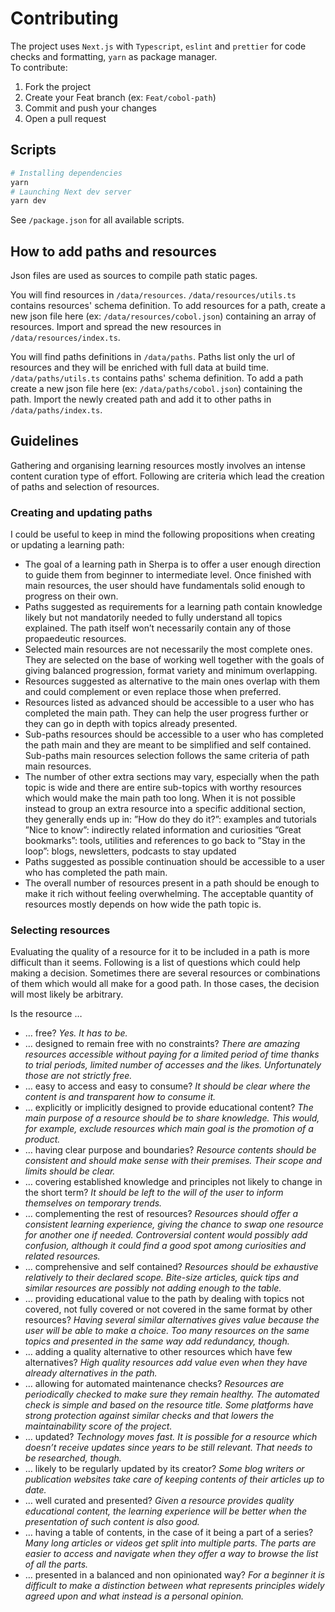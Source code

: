 # Contributing

The project uses `Next.js` with `Typescript`, `eslint` and `prettier` for code checks and formatting, `yarn` as package manager.<br/>
To contribute:

1. Fork the project
2. Create your Feat branch (ex: `Feat/cobol-path`)
3. Commit and push your changes
4. Open a pull request

## Scripts

```bash
# Installing dependencies
yarn
# Launching Next dev server
yarn dev
```

See `/package.json` for all available scripts.

## How to add paths and resources

Json files are used as sources to compile path static pages.

You will find resources in `/data/resources`.
`/data/resources/utils.ts` contains resources' schema definition.
To add resources for a path, create a new json file here (ex: `/data/resources/cobol.json`) containing an array of resources.
Import and spread the new resources in `/data/resources/index.ts`.

You will find paths definitions in `/data/paths`.
Paths list only the url of resources and they will be enriched with full data at build time.
`/data/paths/utils.ts` contains paths' schema definition.
To add a path create a new json file here (ex: `/data/paths/cobol.json`) containing the path.
Import the newly created path and add it to other paths in `/data/paths/index.ts`.

## Guidelines

Gathering and organising learning resources mostly involves an intense content curation type of effort.
Following are criteria which lead the creation of paths and selection of resources.

### Creating and updating paths

I could be useful to keep in mind the following propositions when creating or updating a learning path:

- The goal of a learning path in Sherpa is to offer a user enough direction to guide them from beginner to intermediate level.
  Once finished with main resources, the user should have fundamentals solid enough to progress on their own.
- Paths suggested as requirements for a learning path contain knowledge likely but not mandatorily needed to fully understand all topics explained. The path itself won’t necessarily contain any of those propaedeutic resources.
- Selected main resources are not necessarily the most complete ones. They are selected on the base of working well together with the goals of giving balanced progression, format variety and minimum overlapping.
- Resources suggested as alternative to the main ones overlap with them and could complement or even replace those when preferred.
- Resources listed as advanced should be accessible to a user who has completed the main path.
  They can help the user progress further or they can go in depth with topics already presented.
- Sub-paths resources should be accessible to a user who has completed the path main and they are meant to be simplified and self contained. Sub-paths main resources selection follows the same criteria of path main resources.
- The number of other extra sections may vary, especially when the path topic is wide and there are entire sub-topics with worthy resources which would make the main path too long.
  When it is not possible instead to group an extra resource into a specific additional section, they generally ends up in:
  ”How do they do it?”: examples and tutorials
  ”Nice to know”: indirectly related information and curiosities
  ”Great bookmarks”: tools, utilities and references to go back to
  ”Stay in the loop”: blogs, newsletters, podcasts to stay updated
- Paths suggested as possible continuation should be accessible to a user who has completed the path main.
- The overall number of resources present in a path should be enough to make it rich without feeling overwhelming. The acceptable quantity of resources mostly depends on how wide the path topic is.

### Selecting resources

Evaluating the quality of a resource for it to be included in a path is more difficult than it seems.
Following is a list of questions which could help making a decision.
Sometimes there are several resources or combinations of them which would all make for a good path. In those cases, the decision will most likely be arbitrary.

Is the resource …

- … free?
  _Yes. It has to be._
- … designed to remain free with no constraints?
  _There are amazing resources accessible without paying for a limited period of time thanks to trial periods, limited number of accesses and the likes. Unfortunately those are not strictly free._
- … easy to access and easy to consume?
  _It should be clear where the content is and transparent how to consume it._
- … explicitly or implicitly designed to provide educational content?
  _The main purpose of a resource should be to share knowledge. This would, for example, exclude resources which main goal is the promotion of a product._
- … having clear purpose and boundaries?
  _Resource contents should be consistent and should make sense with their premises. Their scope and limits should be clear._
- … covering established knowledge and principles not likely to change in the short term?
  _It should be left to the will of the user to inform themselves on temporary trends._
- … complementing the rest of resources?
  _Resources should offer a consistent learning experience, giving the chance to swap one resource for another one if needed. Controversial content would possibly add confusion, although it could find a good spot among curiosities and related resources._
- … comprehensive and self contained?
  _Resources should be exhaustive relatively to their declared scope. Bite-size articles, quick tips and similar resources are possibly not adding enough to the table._
- … providing educational value to the path by dealing with topics not covered, not fully covered or not covered in the same format by other resources?
  _Having several similar alternatives gives value because the user will be able to make a choice. Too many resources on the same topics and presented in the same way add redundancy, though._
- … adding a quality alternative to other resources which have few alternatives?
  _High quality resources add value even when they have already alternatives in the path._
- … allowing for automated maintenance checks?
  _Resources are periodically checked to make sure they remain healthy. The automated check is simple and based on the resource title. Some platforms have strong protection against similar checks and that lowers the maintainability score of the project._
- … updated?
  _Technology moves fast. It is possible for a resource which doesn’t receive updates since years to be still relevant. That needs to be researched, though._
- … likely to be regularly updated by its creator?
  _Some blog writers or publication websites take care of keeping contents of their articles up to date._
- … well curated and presented?
  _Given a resource provides quality educational content, the learning experience will be better when the presentation of such content is also good._
- … having a table of contents, in the case of it being a part of a series?
  _Many long articles or videos get split into multiple parts. The parts are easier to access and navigate when they offer a way to browse the list of all the parts._
- … presented in a balanced and non opinionated way?
  _For a beginner it is difficult to make a distinction between what represents principles widely agreed upon and what instead is a personal opinion._
